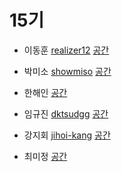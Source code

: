 # 15기

- 이동훈 [realizer12](https://github.com/realizer12)
[공간](https://github.com/StudyFork/GoogryAndroidArchitectureStudy/tree/master/class15/realizer12)

- 박미소 [showmiso](https://github.com/showmiso)
[공간](https://github.com/StudyFork/GoogryAndroidArchitectureStudy/tree/master/class15/showmiso)

- 한해인 [](https://github.com//)
[공간](https://github.com/StudyFork/GoogryAndroidArchitectureStudy/tree/master/class14/)

- 임규진 [dktsudgg](https://github.com/dktsudgg)
[공간](https://github.com/StudyFork/GoogryAndroidArchitectureStudy/tree/master/class15/dktsudgg)

- 강지회 [jihoi-kang](https://github.com/jihoi-kang)
[공간](https://github.com/StudyFork/GoogryAndroidArchitectureStudy/tree/master/class15/jihoi-kang)

- 최미정 [](https://github.com//)
[공간](https://github.com/StudyFork/GoogryAndroidArchitectureStudy/tree/master/class14/)
